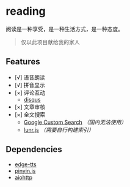 # reading

阅读是一种享受，是一种生活方式，是一种态度。

> 仅以此项目献给我的家人

## Features

- [√] 语音朗读
- [√] 拼音显示
- [×] 评论互动
  - [disqus](https://disqus.com/)
- [×] 文章审核
- [×] 全文搜索
  - [Google Custom Search](https://programmablesearchengine.google.com/) *（国内无法使用）*
  - [lunr.js](https://lunrjs.com/) *（需要自行构建索引）*

## Dependencies

- [edge-tts](https://github.com/rany2/edge-tts)
- [pinyin.js](https://github.com/sxei/pinyinjs)
- [aiohttp](https://github.com/aio-libs/aiohttp)